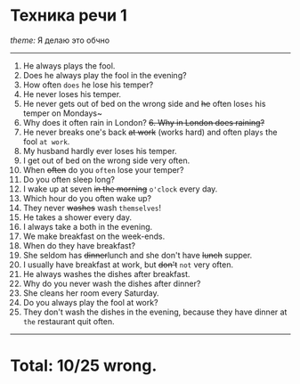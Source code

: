 # Техника речи 1
*theme:* Я делаю это обчно 

---
1. He always plays the fool. 
2. Does he always play the fool in the evening?
3. How often `does` he lose his temper?
4. He never loses his temper.
5. He never gets out of bed on the wrong side and ~~he~~ often lose`s` his temper on Mondays~
6. Why does it often rain in London?
~~6. Why in London does raining?~~
7. He never breaks one's back ~~at work~~ (works hard) and often play`s` the fool `at work`.
8. My husband hardly ever loses his temper.
9. I get out of bed on the wrong side very often.
10. When ~~often~~ do you `often` lose your temper?
11. Do you often sleep long?
12. I wake up at seven ~~in the morning~~  `o'clock` every day.
13. Which hour do you often wake up?
14. They never ~~washes~~ wash `themselves`!
15. He takes a shower every day.
16. I always take a both in the evening.
17. We make breakfast on the week-ends.
18. When do they have breakfast?
19. She seldom has ~~dinner~~lunch and she don't have ~~lunch~~ supper.
20. I usually have breakfast at work, but ~~don't~~  `not` very often.
21. He always washes the dishes after breakfast.
22. Why do you never wash the dishes after dinner?
23. She cleans her room every Saturday.
24. Do you always play the fool at work?
25. They don't wash the dishes in the evening, because they have dinner at `the` restaurant quit often.

---
# Total: 10/25 wrong.